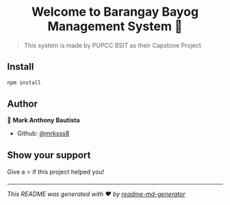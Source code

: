 <h1 align="center">Welcome to Barangay Bayog Management System 👋</h1>
<p>
</p>

> This system is made by PUPCC BSIT as their Capstone Project 

## Install

```sh
npm install
```

## Author

👤 **Mark Anthony Bautista**

* Github: [@mrksss8](https://github.com/mrksss8)

## Show your support

Give a ⭐️ if this project helped you!

***
_This README was generated with ❤️ by [readme-md-generator](https://github.com/kefranabg/readme-md-generator)_